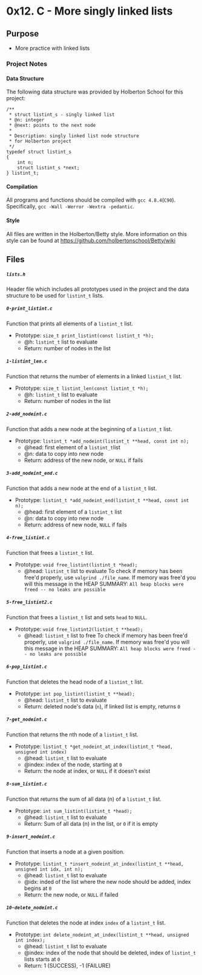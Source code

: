 # 0x12. C - More singly linked lists

## Purpose
* More practice with linked lists

### Project Notes
#### Data Structure
The following data structure was provided by Holberton School for this project:
```
/**
 * struct listint_s - singly linked list
 * @n: integer
 * @next: points to the next node
 *
 * Description: singly linked list node structure
 * for Holberton project
 */
typedef struct listint_s
{
    int n;
    struct listint_s *next;
} listint_t;
```

#### Compilation
All programs and functions should be compiled with `gcc 4.8.4`(`C90`). 
Specifically, `gcc -Wall -Werror -Wextra -pedantic`. 

#### Style
All files are written in the Holberton/Betty style. 
More information on this style can be found at https://github.com/holbertonschool/Betty/wiki

## Files

##### `lists.h`
Header file which includes all prototypes used in the project and the data structure to be used for `listint_t` lists.

##### `0-print_listint.c`
Function that prints all elements of a `listint_t` list.
* Prototype: `size_t print_listint(const listint_t *h);`
	* @h: `listint_t` list to evaluate
	* Return: number of nodes in the list

##### `1-listint_len.c`
Function that returns the number of elements in a linked `listint_t` list.
* Prototype: `size_t listint_len(const listint_t *h);`
	* @h: `listint_t` list to evaluate
	* Return: number of nodes in the list

##### `2-add_nodeint.c`
Function that adds a new node at the beginning of a `listint_t` list.
* Prototype: `listint_t *add_nodeint(listint_t **head, const int n);`
	* @head: first element of a `listint_t`list
	* @n: data to copy into new node
	* Return: address of the new node, or `NULL` if fails

##### `3-add_nodeint_end.c`
Function that adds a new node at the end of a `listint_t` list.
* Prototype: `listint_t *add_nodeint_end(listint_t **head, const int n);`
	* @head: first element of a `listint_t` list
	* @n: data to copy into new node
	* Return: address of new node, `NULL` if fails

##### `4-free_listint.c`
Function that frees a `listint_t` list.
* Prototype: `void free_listint(listint_t *head);`
	* @head: `listint_t` list to evaluate
To check if memory has been free'd properly, use `valgrind ./file_name`. 
	If memory was free'd you will this message in the HEAP SUMMARY: `All heap blocks were freed -- no leaks are possible`

##### `5-free_listint2.c`
Function that frees a `listint_t` list and sets `head` to `NULL`.
* Prototype: `void free_listint2(listint_t **head);`
	* @head: `listint_t` list to free
To check if memory has been free'd properly, use `valgrind ./file_name`. 
	If memory was free'd you will this message in the HEAP SUMMARY: `All heap blocks were freed -- no leaks are possible`
	
##### `6-pop_listint.c`
Function that deletes the head node of a `listint_t` list.
* Prototype: `int pop_listint(listint_t **head);`
	* @head: `listint_t` list to evaluate
	* Return: deleted node's data (`n`), if linked list is empty, returns `0`

##### `7-get_nodeint.c`
Function that returns the nth node of a `listint_t` list.
* Prototype: `listint_t *get_nodeint_at_index(listint_t *head, unsigned int index)`
	* @head: `listint_t` list to evaluate
	* @index: index of the node, starting at `0`
	* Return: the node at index, or `NULL` if it doesn't exist

##### `8-sum_listint.c`
Function that returns the sum of all data (n) of a `listint_t` list.
* Prototype: `int sum_listint(listint_t *head);`
	* @head: `listint_t` list to evaluate
	* Return: Sum of all data (n) in the list, or `0` if it is empty

##### `9-insert_nodeint.c`
Function that inserts a node at a given position.
* Prototype: `listint_t *insert_nodeint_at_index(listint_t **head, unsigned int idx, int n);`
	* @head: `listint_t` list to evaluate
	* @idx: inded of the list where the new node should be added, index begins at `0`
	* Return: the new node, or `NULL` if failed

##### `10-delete_nodeint.c`
Function that deletes the node at index `index` of a `listint_t` list.
* Prototype: `int delete_nodeint_at_index(listint_t **head, unsigned int index);`
	* @head: `listint_t` list to evaluate
	* @index: index of the node that should be deleted, index of `listint_t` lists starts at `0`
	* Return: 1 (SUCCESS), -1 (FAILURE)
